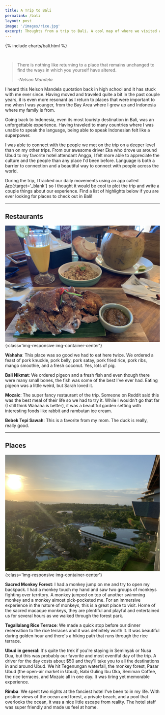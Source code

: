 ```yaml
---
title: A Trip to Bali
permalink: /bali
layout: post
image: '/images/rice.jpg'
excerpt: Thoughts from a trip to Bali. A cool map of where we visited and some recommendations of my favorite places we went to.
---
```

[](#map)
{% include charts/bali.html %}
<!-- [Click here to view a full screen map!](/map){:target='_blank'} -->
<br />

> There is nothing like returning to a place that remains unchanged to find the ways in which you yourself have altered.
>
> -*Nelson Mandela*

I heard this Nelson Mandela quotation back in high school and it has stuck with me ever since. Having moved and traveled quite a bit in the past couple years, it is even more resonant as I return to places that were important to me when I was younger, from the Bay Area where I grew up and Indonesia where my family is from.

Going back to Indonesia, even its most touristy destination in Bali, was an unforgettable experience. Having traveled to many countries where I was unable to speak the language, being able to speak Indonesian felt like a superpower.

I was able to connect with the people we met on the trip on a deeper level than on my other trips. From our awesome driver Eka who drove us around Ubud to my favorite hotel attendant Angga, I felt more able to appreciate the culture and the people than any place I'd been before. Language is both a barrier to connection and a beautiful way to connect with people across the world.

During the trip, I tracked our daily movements using an app called [Arc](https://www.bigpaua.com/arcapp){:target='_blank'} so I thought it would be cool to plot the trip and write a couple things about our experience. Find a list of highlights below if you are ever looking for places to check out in Bali!

<hr class='post-hr'/>

## Restaurants

![](/images/knuckle.jpg){:class='img-responsive img-container-center'}

**Wahaha**: This place was so good we had to eat here twice. We ordered a feast of pork knuckle, pork belly, pork satay, pork fried rice, pork ribs, mango smoothie, and a fresh coconut. Yes, lots of pig.

**Bali Nikmat**: We ordered pigeon and a fresh fish and even though there were many small bones, the fish was some of the best I've ever had. Eating pigeon was a little weird, but Sarah loved it.

**Mozaic**: The super fancy restaurant of the trip. Someone on Reddit said this was the best meal of their life so we had to try it. While I wouldn't go that far (I still think Wahaha is better), it was a beautiful garden setting with interesting foods like rabbit and rambutan ice cream.

**Bebek Tepi Sawah**: This is a favorite from my mom. The duck is really, really good.

<hr class='post-hr'/>

## Places

![](/images/rimba.jpg){:class='img-responsive img-container-center'}

**Sacred Monkey Forest**: I had a monkey jump on me and try to open my backpack. I had a monkey touch my hand and saw two groups of monkeys fighting over territory. A monkey jumped on top of another swimming monkey and a monkey almost pick-pocketed me. For an immersive experience in the nature of monkeys, this is a great place to visit. Home of the sacred macaque monkeys, they are plentiful and playful and entertained us for several hours as we walked through the forest park.

**Tegallalang Rice Terrace**: We made a quick stop before our dinner reservation to the rice terraces and it was definitely worth it. It was beautiful during golden hour and there's a hiking path that runs through the rice terrace.

**Ubud in general**: It's quite the trek if you're staying in Seminyak or Nusa Dua, but this was probably our favorite and most eventful day of the trip. A driver for the day costs about $50 and they'll take you to all the destinations in and around Ubud. We hit Tegenungan waterfall, the monkey forest, Pasar Ubud (the open-air market in Ubud), Babi Guling Ibu Oka, Seniman Coffee, the rice terraces, and Mozaic all in one day. It was tiring yet memorable experience.

**Rimba**: We spent two nights at the fanciest hotel I've been to in my life. With pristine views of the ocean and forest, a private beach, and a pool that overlooks the ocean, it was a nice little escape from reality. The hotel staff was super friendly and made us feel at home.